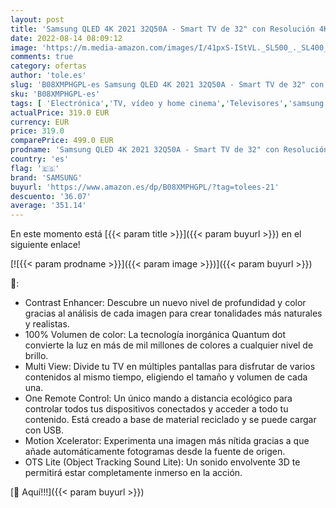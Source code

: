 ```yaml
---
layout: post
title: 'Samsung QLED 4K 2021 32Q50A - Smart TV de 32" con Resolución 4K UHD  HDR10+  Contrast Enhancer  OTS Lite  Multi View  Motion Xcelerator y Alexa Integrada  Color Negro'
date: 2022-08-14 08:09:12
image: 'https://m.media-amazon.com/images/I/41pxS-IStVL._SL500_._SL400_.jpg'
comments: true
category: ofertas
author: 'tole.es'
slug: 'B08XMPHGPL-es Samsung QLED 4K 2021 32Q50A - Smart TV de 32" con...'
sku: 'B08XMPHGPL-es'
tags: [ 'Electrónica','TV, vídeo y home cinema','Televisores','samsung','smart','tv','🇪🇸', ]
actualPrice: 319.0 EUR
currency: EUR
price: 319.0
comparePrice: 499.0 EUR
prodname: 'Samsung QLED 4K 2021 32Q50A - Smart TV de 32" con Resolución 4K UHD  HDR10+  Contrast Enhancer  OTS Lite  Multi View  Motion Xcelerator y Alexa Integrada  Color Negro'
country: 'es'
flag: '🇪🇸'
brand: 'SAMSUNG'
buyurl: 'https://www.amazon.es/dp/B08XMPHGPL/?tag=tolees-21'
descuento: '36.07'
average: '351.14'
---
```


En este momento está [{{< param title >}}]({{< param buyurl >}}) en el siguiente enlace!

[![{{< param prodname >}}]({{< param image >}})]({{< param buyurl >}})

🔎:

- Contrast Enhancer: Descubre un nuevo nivel de profundidad y color gracias al análisis de cada imagen para crear tonalidades más naturales y realistas.
- 100% Volumen de color: La tecnología inorgánica Quantum dot convierte la luz en más de mil millones de colores a cualquier nivel de brillo.
- Multi View: Divide tu TV en múltiples pantallas para disfrutar de varios contenidos al mismo tiempo, eligiendo el tamaño y volumen de cada una.
- One Remote Control: Un único mando a distancia ecológico para controlar todos tus dispositivos conectados y acceder a todo tu contenido. Está creado a base de material reciclado y se puede cargar con USB.
- Motion Xcelerator: Experimenta una imagen más nítida gracias a que añade automáticamente fotogramas desde la fuente de origen.
- OTS Lite (Object Tracking Sound Lite): Un sonido envolvente 3D te permitirá estar completamente inmerso en la acción.

[🛒 Aquí!!!]({{< param buyurl >}})
